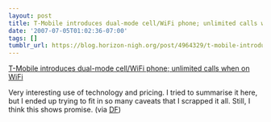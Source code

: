 ```yaml
---
layout: post
title: T-Mobile introduces dual-mode cell/WiFi phone; unlimited calls when on WiFi
date: '2007-07-05T01:02:36-07:00'
tags: []
tumblr_url: https://blog.horizon-nigh.org/post/4964329/t-mobile-introduces-dual-mode-cellwifi-phone
---
```

[T-Mobile introduces dual-mode cell/WiFi phone; unlimited calls when on WiFi](http://www.nytimes.com/2007/07/05/technology/circuits/05pogue.html?ex=1341288000&en=39e3cc8226651f90&ei=5090&partner=rssuserland&emc=rss)  

Very interesting use of technology and pricing. I tried to summarise it here, but I ended up trying to fit in so many caveats that I scrapped it all. Still, I think this shows promise. (via [DF](http://daringfireball.net/linked/2007/july#wed-04-tmobile))

